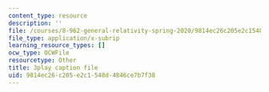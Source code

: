 ```yaml
---
content_type: resource
description: ''
file: /courses/8-962-general-relativity-spring-2020/9814ec26c205e2c1548d4846ce7b7f38_K1vpc9YwlQI.srt
file_type: application/x-subrip
learning_resource_types: []
ocw_type: OCWFile
resourcetype: Other
title: 3play caption file
uid: 9814ec26-c205-e2c1-548d-4846ce7b7f38
---
```


